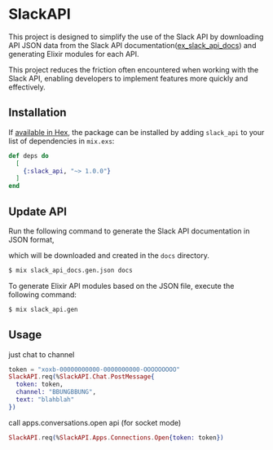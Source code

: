 # SlackAPI

This project is designed to simplify the use of the Slack API by downloading API JSON data from the Slack API documentation([ex_slack_api_docs](https://github.com/inooid/ex_slack_api_docs)) and generating Elixir modules for each API. 

This project reduces the friction often encountered when working with the Slack API, enabling developers to implement features more quickly and effectively.

## Installation

If [available in Hex](https://hex.pm/docs/publish), the package can be installed
by adding `slack_api` to your list of dependencies in `mix.exs`:

```elixir
def deps do
  [
    {:slack_api, "~> 1.0.0"}
  ]
end
```

## Update API
Run the following command to generate the Slack API documentation in JSON format, 

which will be downloaded and created in the `docs` directory.

```bash
$ mix slack_api_docs.gen.json docs
```

To generate Elixir API modules based on the JSON file, execute the following command:
```bash
$ mix slack_api.gen
```

## Usage

just chat to channel
```elixir
token = "xoxb-00000000000-0000000000-OOOOOOOOO"
SlackAPI.req(%SlackAPI.Chat.PostMessage{
  token: token,
  channel: "BBUNGBBUNG",
  text: "blahblah"
})
```

call apps.conversations.open api (for socket mode)
```elixir
SlackAPI.req(%SlackAPI.Apps.Connections.Open{token: token})
```


